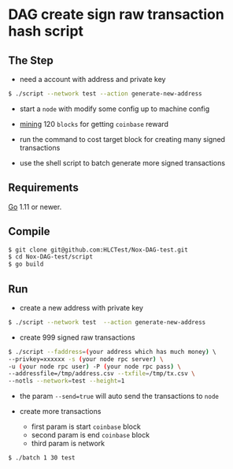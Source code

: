 # DAG create sign raw transaction hash script

## The Step

+ need a account with address and private key
```bash
$ ./script --network test --action generate-new-address
```   
+ start a `node` with modify some config up to machine config

+ [mining](https://github.com/hlcfans/HLCTest/tree/master/hlc-miner) 120 `blocks` for getting `coinbase` reward

+ run the command to cost target block for creating many signed transactions

+ use the shell script to batch generate more signed transactions


## Requirements

[Go](http://golang.org) 1.11 or newer.

## Compile
    
```bash
$ git clone git@github.com:HLCTest/Nox-DAG-test.git
$ cd Nox-DAG-test/script
$ go build
```    
    
    
## Run
- create a new address with private key
```bash
$ ./script --network test  --action generate-new-address
```
- create 999 signed raw transactions
```bash
$ ./script --faddress=(your address which has much money) \ 
--privkey=xxxxxx -s (your node rpc server) \
-u (your node rpc user) -P (your node rpc pass) \
--addressfile=/tmp/address.csv --txfile=/tmp/tx.csv \
--notls --network=test --height=1
```
- the param `--send=true` will auto send the transactions to `node`
    
- create more transactions
    - first param is start `coinbase` block 
    - second param is end `coinbase` block 
    - third param is network
```bash
$ ./batch 1 30 test
```